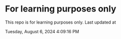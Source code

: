 # For learning purposes only
This repo is for learning purposes only.
Last updated at

Tuesday, August 6, 2024 4:09:16 PM

